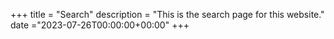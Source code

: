 +++
title = "Search"
description = "This is the search page for this website."
date ="2023-07-26T00:00:00+00:00"
+++